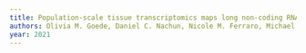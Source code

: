 ```yaml
---
title: Population-scale tissue transcriptomics maps long non-coding RNAs to complex disease
authors: Olivia M. Goede, Daniel C. Nachun, Nicole M. Ferraro, Michael J. Gloudemans, Abhiram S. Rao, Craig Smail, Tiffany Y. Eulalio, François Aguet, Bernard Ng, Jishu Xu, Alvaro N. Barbeira, Stephane E. Castel, Sarah Kim-Hellmuth, YoSon Park, Alexandra J. Scott, Benjamin J. Strober, Shankara Anand, Stacey Gabriel, Gad A. Getz, Aaron Graubert, Kane Hadley, Robert E. Handsaker, Katherine H. Huang, Xiao Li, Daniel G. MacArthur, Samuel R. Meier, Jared L. Nedzel, Duyen T. Nguyen, Ayellet V. Segrè, Ellen Todres, Brunilda Balliu, Rodrigo Bonazzola, Andrew Brown, Donald F. Conrad, Daniel J. Cotter, Nancy Cox, Sayantan Das, Emmanouil T. Dermitzakis, Jonah Einson, Barbara E. Engelhardt, Eleazar Eskin, Elise D. Flynn, Laure Fresard, Eric R. Gamazon, Diego Garrido-Martín, Nicole R. Gay, Roderic Guigó, Andrew R. Hamel, Yuan He, Paul J. Hoffman, Farhad Hormozdiari, Lei Hou, Brian Jo, Silva Kasela, Seva Kashin, Manolis Kellis, Alan Kwong, Xin Li, Yanyu Liang, Serghei Mangul, Pejman Mohammadi, Manuel Muñoz-Aguirre, Andrew B. Nobel, Meritxell Oliva, Yongjin Park, Princy Parsana, Ferran Reverter, John M. Rouhana, Chiara Sabatti, Ashis Saha, Matthew Stephens, Barbara E. Stranger, Nicole A. Teran, Ana Viñuela, Gao Wang, Fred Wright, Valentin Wucher, Yuxin Zou, Pedro G. Ferreira, Gen Li, Marta Melé, Esti Yeger-Lotem, Debra Bradbury, Tanya Krubit, Jeffrey A. McLean, Liqun Qi, Karna Robinson, Nancy V. Roche, Anna M. Smith, David E. Tabor, Anita Undale, Jason Bridge, Lori E. Brigham, Barbara A. Foster, Bryan M. Gillard, Richard Hasz, Marcus Hunter, Christopher Johns, Mark Johnson, Ellen Karasik, Gene Kopen, William F. Leinweber, Alisa McDonald, Michael T. Moser, Kevin Myer, Kimberley D. Ramsey, Brian Roe, Saboor Shad, Jeffrey A. Thomas, Gary Walters, Michael Washington, Joseph Wheeler, Scott D. Jewell, Daniel C. Rohrer, Dana R. Valley, David A. Davis, Deborah C. Mash, Mary E. Barcus, Philip A. Branton, Leslie Sobin, Laura K. Barker, Heather M. Gardiner, Maghboeba Mosavel, Laura A. Siminoff, Paul Flicek, Maximilian Haeussler, Thomas Juettemann, W. James Kent, Christopher M. Lee, Conner C. Powell, Kate R. Rosenbloom, Magali Ruffier, Dan Sheppard, Kieron Taylor, Stephen J. Trevanion, Daniel R. Zerbino, Nathan S. Abell, Joshua Akey, Lin Chen, Kathryn Demanelis, Jennifer A. Doherty, Andrew P. Feinberg, Kasper D. Hansen, Peter F. Hickey, Farzana Jasmine, Lihua Jiang, Rajinder Kaul, Muhammad G. Kibriya, Jin Billy Li, Qin Li, Shin Lin, Sandra E. Linder, Brandon L. Pierce, Lindsay F. Rizzardi, Andrew D. Skol, Kevin S. Smith, Michael Snyder, John Stamatoyannopoulos, Hua Tang, Meng Wang, Latarsha J. Carithers, Ping Guan, Susan E. Koester, A. Roger Little, Helen M. Moore, Concepcion R. Nierras, Abhi K. Rao, Jimmie B. Vaught, Simona Volpi, Christopher D. Brown, Xiaoquan Wen, Ira M. Hall, Alexis Battle, Tuuli Lappalainen, Hae Kyung Im, Kristin G. Ardlie, Sara Mostafavi, Thomas Quertermous, Karla Kirkegaard, Stephen B. Montgomery
year: 2021
---
```


